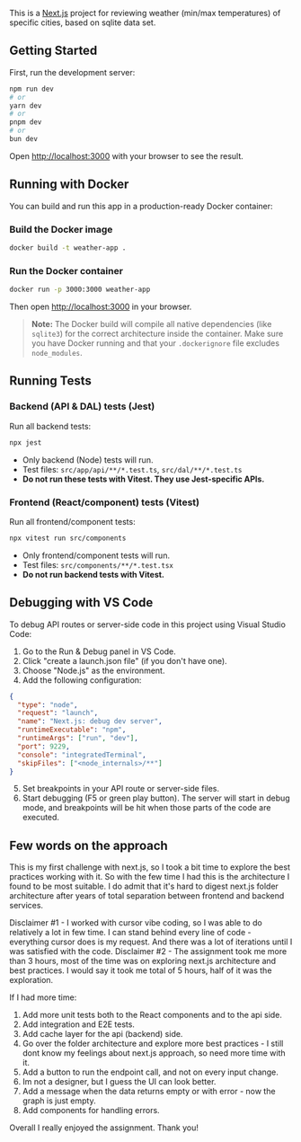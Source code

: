 This is a [Next.js](https://nextjs.org) project for reviewing weather (min/max temperatures) of specific cities, based on sqlite data set.

## Getting Started

First, run the development server:

```bash
npm run dev
# or
yarn dev
# or
pnpm dev
# or
bun dev
```

Open [http://localhost:3000](http://localhost:3000) with your browser to see the result.

## Running with Docker

You can build and run this app in a production-ready Docker container:

### Build the Docker image

```bash
docker build -t weather-app .
```

### Run the Docker container

```bash
docker run -p 3000:3000 weather-app
```

Then open [http://localhost:3000](http://localhost:3000) in your browser.

> **Note:** The Docker build will compile all native dependencies (like `sqlite3`) for the correct architecture inside the container. Make sure you have Docker running and that your `.dockerignore` file excludes `node_modules`.

## Running Tests

### Backend (API & DAL) tests (Jest)

Run all backend tests:

```bash
npx jest
```

- Only backend (Node) tests will run.
- Test files: `src/app/api/**/*.test.ts`, `src/dal/**/*.test.ts`
- **Do not run these tests with Vitest. They use Jest-specific APIs.**

### Frontend (React/component) tests (Vitest)

Run all frontend/component tests:

```bash
npx vitest run src/components
```

- Only frontend/component tests will run.
- Test files: `src/components/**/*.test.tsx`
- **Do not run backend tests with Vitest.**

## Debugging with VS Code

To debug API routes or server-side code in this project using Visual Studio Code:

1. Go to the Run & Debug panel in VS Code.
2. Click "create a launch.json file" (if you don't have one).
3. Choose "Node.js" as the environment.
4. Add the following configuration:

```json
{
  "type": "node",
  "request": "launch",
  "name": "Next.js: debug dev server",
  "runtimeExecutable": "npm",
  "runtimeArgs": ["run", "dev"],
  "port": 9229,
  "console": "integratedTerminal",
  "skipFiles": ["<node_internals>/**"]
}
```

5. Set breakpoints in your API route or server-side files.
6. Start debugging (F5 or green play button). The server will start in debug mode, and breakpoints will be hit when those parts of the code are executed.

## Few words on the approach

This is my first challenge with next.js, so I took a bit time to explore the best practices working with it.
So with the few time I had this is the architecture I found to be most suitable.
I do admit that it's hard to digest next.js folder architecture after years of total separation between frontend and backend services.

Disclaimer #1 - I worked with cursor vibe coding, so I was able to do relatively a lot in few time. I can stand behind every line of code - everything cursor does is my request. And there was a lot of iterations until I was satisfied with the code.
Disclaimer #2 - The assignment took me more than 3 hours, most of the time was on exploring next.js architecture and best practices. I would say it took me total of 5 hours, half of it was the exploration.

If I had more time:

1. Add more unit tests both to the React components and to the api side.
2. Add integration and E2E tests.
3. Add cache layer for the api (backend) side.
4. Go over the folder architecture and explore more best practices - I still dont know my feelings about next.js approach, so need more time with it.
5. Add a button to run the endpoint call, and not on every input change.
6. Im not a designer, but I guess the UI can look better.
7. Add a message when the data returns empty or with error - now the graph is just empty.
8. Add components for handling errors.

Overall I really enjoyed the assignment. Thank you!
